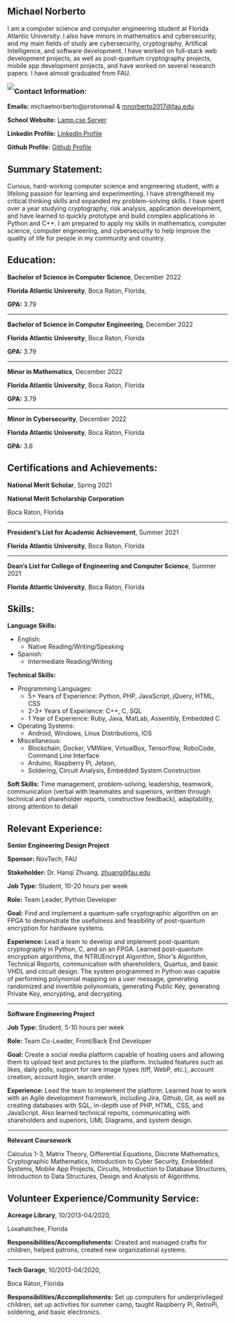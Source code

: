 ## Michael Norberto

I am a computer science and computer engineering student at Florida Atlantic University. I also have minors in mathematics and cybersecurity, and my main fields of study are cybersecurity, cryptography, Artifical Intelligence, and software development. I have worked on full-stack web development projects, as well as post-quantum cryptography projects, mobile app development projects, and have worked on several research papers. I have almost graduated from FAU. 

<img style="float: left;" src="![download](https://user-images.githubusercontent.com/31261275/148721507-e4001973-dfae-46ab-a0b4-5263c9ed94ee.png)">

### Contact Information:

**Emails:** michaelnorberto@protonmail & mnorberto2017@fau.edu

**School Website:** [Lamp.cse Server](https://lamp.cse.fau.edu/~mnorberto2017/index.html/)

**Linkedin Profile:** [LinkedIn Profile](https://www.linkedin.com/in/michael-nicholas-norberto-7952b1145/)

**Github Profile:** [Github Profile](https://github.com/MichaelNorberto)

## Summary Statement:

Curious, hard-working computer science and engineering student, with a lifelong passion for learning and experimenting.
I have strengthened my critical thinking skills and expanded my problem-solving skills. I have spent over a year studying
cryptography, risk analysis, application development, and have learned to quickly prototype and build complex
applications in Python and C++. I am prepared to apply my skills in mathematics, computer science, computer
engineering, and cybersecurity to help improve the quality of life for people in my community and country.

## Education:

**Bachelor of Science in Computer Science**, December 2022

**Florida Atlantic University**, Boca Raton, Florida,

**GPA:** 3.79

***

**Bachelor of Science in Computer Engineering**, December 2022

**Florida Atlantic University**, Boca Raton, Florida

**GPA:** 3.79

***

**Minor in Mathematics**, December 2022

**Florida Atlantic University**, Boca Raton, Florida

**GPA:** 3.79

***

**Minor in Cybersecurity**, December 2022

**Florida Atlantic University**, Boca Raton, Florida

**GPA:** 3.6


## Certifications and Achievements:

**National Merit Scholar**, Spring 2021

**National Merit Scholarship Corporation**

Boca Raton, Florida

***

**President’s List for Academic Achievement**, Summer 2021

**Florida Atlantic University**, Boca Raton, Florida

***

**Dean’s List for College of Engineering and Computer Science**, Summer 2021

**Florida Atlantic University**, Boca Raton, Florida


## Skills:
**Language Skills:**
- English:
  - Native Reading/Writing/Speaking
- Spanish:
  - Intermediate Reading/Writing

**Technical Skills:**
- Programming Languages:
  - 5+ Years of Experience: Python, PHP, JavaScript, jQuery, HTML, CSS
  - 2-3+ Years of Experience: C++, C, SQL
  - 1 Year of Experience: Ruby, Java, MatLab, Assembly, Embedded C
- Operating Systems:
  - Android, Windows, Linux Distributions, IOS
- Miscellaneous:
  - Blockchain, Docker, VMWare, VirtualBox, Tensorflow, RoboCode, Command Line Interface
  - Arduino, Raspberry Pi, Jetson,
  - Soldering, Circuit Analysis, Embedded System Construction

**Soft Skills:** Time management, problem-solving, leadership, teamwork, communication (verbal with teammates and
superiors, written through technical and shareholder reports, constructive feedback), adaptability, strong attention to
detail


## Relevant Experience:

**Senior Engineering Design Project**

**Sponsor:** NovTech, FAU

**Stakeholder:** Dr. Hanqi Zhuang, zhuang@fau.edu

**Job Type:** Student, 10-20 hours per week

**Role:** Team Leader, Python Developer

**Goal:** Find and implement a quantum-safe cryptographic algorithm on an FPGA to demonstrate the usefulness and
feasibility of post-quantum encryption for hardware systems.

**Experience:** Lead a team to develop and implement post-quantum cryptography in Python, C, and on an FPGA. Learned
post-quantum encryption algorithms, the NTRUEncrypt Algorithm, Shor's Algorithm, Technical Reports, communication
with shareholders, Quartus, and basic VHDL and circuit design. The system programmed in Python was capable of
performing polynomial mapping on a user message, generating randomized and invertible polynomials, generating Public
Key, generating Private Key, encrypting, and decrypting.

***

**Software Engineering Project**

**Job Type:** Student, 5-10 hours per week

**Role:** Team Co-Leader, Front/Back End Developer

**Goal:** Create a social media platform capable of hosting users and allowing them to upload text and pictures to the
platform. Included features such as likes, daily polls, support for rare image types (tiff, WebP, etc.), account creation,
account login, search order.

**Experience:** Lead the team to implement the platform. Learned how to work with an Agile development framework,
including Jira, Github, Git, as well as creating databases with SQL, in-depth use of PHP, HTML, CSS, and JavaScript. Also
learned technical reports, communicating with shareholders and superiors, UML Diagrams, and system design.

***

**Relevant Coursework**

Calculus 1-3, Matrix Theory, Differential Equations, Discrete Mathematics, Cryptographic Mathematics, Introduction to
Cyber Security, Embedded Systems, Mobile App Projects, Circuits, Introduction to Database Structures, Introduction to
Data Structures, Design and Analysis of Algorithms.

## Volunteer Experience/Community Service:

**Acreage Library**, 10/2013-04/2020,

Loxahatchee, Florida

**Responsibilities/Accomplishments:** Created and managed crafts for children, helped patrons, created new organizational
systems.

***

**Tech Garage**, 10/2013-04/2020,

Boca Raton, Florida

**Responsibilities/Accomplishments:** Set up computers for underprivileged children, set up activities for summer camp,
taught Raspberry Pi, RetroPi, soldering, and basic electronics.

